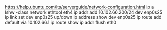 https://help.ubuntu.com/lts/serverguide/network-configuration.html
ip a
lshw -class network
ethtool eth4
ip addr add 10.102.66.200/24 dev enp0s25
ip link set dev enp0s25 up/down
ip address show dev enp0s25
ip route add default via 10.102.66.1
ip route show
ip addr flush eth0

